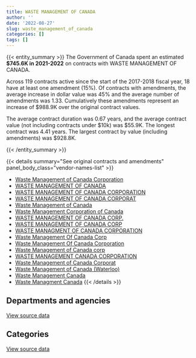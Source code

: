 ```yaml
---
title: WASTE MANAGEMENT OF CANADA
author: ''
date: '2022-08-27'
slug: waste_management_of_canada
categories: []
tags: []
---
```


<script src="/rmarkdown-libs/htmlwidgets/htmlwidgets.js"></script>
<link href="/rmarkdown-libs/datatables-css/datatables-crosstalk.css" rel="stylesheet" />
<script src="/rmarkdown-libs/datatables-binding/datatables.js"></script>
<script src="/rmarkdown-libs/jquery/jquery-3.6.0.min.js"></script>
<link href="/rmarkdown-libs/dt-core-bootstrap/css/dataTables.bootstrap.min.css" rel="stylesheet" />
<link href="/rmarkdown-libs/dt-core-bootstrap/css/dataTables.bootstrap.extra.css" rel="stylesheet" />
<script src="/rmarkdown-libs/dt-core-bootstrap/js/jquery.dataTables.min.js"></script>
<script src="/rmarkdown-libs/dt-core-bootstrap/js/dataTables.bootstrap.min.js"></script>
<link href="/rmarkdown-libs/crosstalk/css/crosstalk.min.css" rel="stylesheet" />
<script src="/rmarkdown-libs/crosstalk/js/crosstalk.min.js"></script>
<script src="/rmarkdown-libs/htmlwidgets/htmlwidgets.js"></script>
<link href="/rmarkdown-libs/datatables-css/datatables-crosstalk.css" rel="stylesheet" />
<script src="/rmarkdown-libs/datatables-binding/datatables.js"></script>
<script src="/rmarkdown-libs/jquery/jquery-3.6.0.min.js"></script>
<link href="/rmarkdown-libs/dt-core-bootstrap/css/dataTables.bootstrap.min.css" rel="stylesheet" />
<link href="/rmarkdown-libs/dt-core-bootstrap/css/dataTables.bootstrap.extra.css" rel="stylesheet" />
<script src="/rmarkdown-libs/dt-core-bootstrap/js/jquery.dataTables.min.js"></script>
<script src="/rmarkdown-libs/dt-core-bootstrap/js/dataTables.bootstrap.min.js"></script>
<link href="/rmarkdown-libs/crosstalk/css/crosstalk.min.css" rel="stylesheet" />
<script src="/rmarkdown-libs/crosstalk/js/crosstalk.min.js"></script>

{{< entity_summary >}}
The Government of Canada spent an estimated **\$745.6K in 2021-2022** on contracts with WASTE MANAGEMENT OF CANADA.

Across 119 contracts active since the start of the 2017-2018 fiscal year, 18 have at least one amendment (15%). Of contracts with amendments, the average increase in dollar value was 45% and the average number of amendments was 1.33. Cumulatively these amendments represent an increase of \$988.9K over the original contract values.

The average contract duration was 0.67 years, and the average contract value (not including contracts under \$10k) was \$55.9K. The longest contract was 4.41 years. The largest contract by value (including amendments) was \$928.8K.

{{< /entity_summary >}}

{{< details summary="See original contracts and amendments" panel_body_class="vendor-names-list" >}}
- [Waste Management of Canada Corporation](https://search.open.canada.ca/en/ct/?sort=contract_value_f%20desc&page=1&search_text=%22Waste%20Management%20of%20Canada%20Corporation%22)
- [WASTE MANAGEMENT OF CANADA](https://search.open.canada.ca/en/ct/?sort=contract_value_f%20desc&page=1&search_text=%22WASTE%20MANAGEMENT%20OF%20CANADA%22)
- [WASTE MANAGEMENT OF CANADA CORPORATION](https://search.open.canada.ca/en/ct/?sort=contract_value_f%20desc&page=1&search_text=%22WASTE%20MANAGEMENT%20OF%20CANADA%20CORPORATION%22)
- [WASTE MANAGEMENT OF CANADA CORPORAT](https://search.open.canada.ca/en/ct/?sort=contract_value_f%20desc&page=1&search_text=%22WASTE%20MANAGEMENT%20OF%20CANADA%20CORPORAT%22)
- [Waste Management of Canada](https://search.open.canada.ca/en/ct/?sort=contract_value_f%20desc&page=1&search_text=%22Waste%20Management%20of%20Canada%22)
- [Waste Management Corporation of Canada](https://search.open.canada.ca/en/ct/?sort=contract_value_f%20desc&page=1&search_text=%22Waste%20Management%20Corporation%20of%20Canada%22)
- [WASTE MANAGEMENT OF CANADA CORP.](https://search.open.canada.ca/en/ct/?sort=contract_value_f%20desc&page=1&search_text=%22WASTE%20MANAGEMENT%20OF%20CANADA%20CORP.%22)
- [WASTE MANAGEMENT OF CANADA CORP](https://search.open.canada.ca/en/ct/?sort=contract_value_f%20desc&page=1&search_text=%22WASTE%20MANAGEMENT%20OF%20CANADA%20CORP%22)
- [WASTE MANAGMENT OF CANADA CORPORATION](https://search.open.canada.ca/en/ct/?sort=contract_value_f%20desc&page=1&search_text=%22WASTE%20MANAGMENT%20OF%20CANADA%20CORPORATION%22)
- [Waste Management Of Canada Corp](https://search.open.canada.ca/en/ct/?sort=contract_value_f%20desc&page=1&search_text=%22Waste%20Management%20Of%20Canada%20Corp%22)
- [Waste Management Of Canada Corporation](https://search.open.canada.ca/en/ct/?sort=contract_value_f%20desc&page=1&search_text=%22Waste%20Management%20Of%20Canada%20Corporation%22)
- [Waste Management of Canada corp](https://search.open.canada.ca/en/ct/?sort=contract_value_f%20desc&page=1&search_text=%22Waste%20Management%20of%20Canada%20corp%22)
- [WASTE MANAGEMENT CANADA CORPORATION](https://search.open.canada.ca/en/ct/?sort=contract_value_f%20desc&page=1&search_text=%22WASTE%20MANAGEMENT%20CANADA%20CORPORATION%22)
- [Waste Management of Canada Corporat](https://search.open.canada.ca/en/ct/?sort=contract_value_f%20desc&page=1&search_text=%22Waste%20Management%20of%20Canada%20Corporat%22)
- [Waste Management of Canada (Waterloo)](https://search.open.canada.ca/en/ct/?sort=contract_value_f%20desc&page=1&search_text=%22Waste%20Management%20of%20Canada%20%28Waterloo%29%22)
- [Waste Management Canada](https://search.open.canada.ca/en/ct/?sort=contract_value_f%20desc&page=1&search_text=%22Waste%20Management%20Canada%22)
- [Waste Managment Canada](https://search.open.canada.ca/en/ct/?sort=contract_value_f%20desc&page=1&search_text=%22Waste%20Managment%20Canada%22)
{{< /details >}}

## Departments and agencies

<div id="htmlwidget-1" style="width:100%;height:auto;" class="datatables html-widget"></div>
<script type="application/json" data-for="htmlwidget-1">{"x":{"style":"bootstrap","filter":"none","vertical":false,"data":[["<a href=\"/departments/aafc-aac/\">Agriculture and Agri-Food Canada<\/a>","<a href=\"/departments/csa-asc/\">Canadian Space Agency<\/a>","<a href=\"/departments/csc-scc/\">Correctional Service of Canada<\/a>","<a href=\"/departments/dnd-mdn/\">National Defence<\/a>","<a href=\"/departments/ec/\">Environment and Climate Change Canada<\/a>","<a href=\"/departments/ic/\">Innovation, Science and Economic Development Canada<\/a>","<a href=\"/departments/nrcan-rncan/\">Natural Resources Canada<\/a>","<a href=\"/departments/pc/\">Parks Canada<\/a>","<a href=\"/departments/pwgsc-tpsgc/\">Public Services and Procurement Canada<\/a>","<a href=\"/departments/rcmp-grc/\">Royal Canadian Mounted Police<\/a>"],[4319.67,null,81912.81,659778.51,29927.53,null,null,6813.02,217932.72,115901.43],[10470.2,null,71566.29,518258.88,29472.88,42050.58,3851.03,8768.87,237391,87323],[15124.09,1240.24,79557.92,870093.31,31835.04,15453.82,11245.02,6426.3,236742.39,null],[6496.85,10059.76,132755.44,289051.86,30705.04,30560.83,7517.22,1758.88,236742.39,null]],"container":"<table class=\"table table-striped table-hover row-border order-column display\">\n  <thead>\n    <tr>\n      <th>Department<\/th>\n      <th>2018-2019<\/th>\n      <th>2019-2020<\/th>\n      <th>2020-2021<\/th>\n      <th>2021-2022<\/th>\n    <\/tr>\n  <\/thead>\n<\/table>","options":{"order":[[4,"desc"]],"pageLength":10,"autoWidth":true,"columnDefs":[{"targets":1,"render":"function(data, type, row, meta) {\n    return type !== 'display' ? data : DTWidget.formatCurrency(data, \"$\", 2, 3, \",\", \".\", true, null);\n  }"},{"targets":2,"render":"function(data, type, row, meta) {\n    return type !== 'display' ? data : DTWidget.formatCurrency(data, \"$\", 2, 3, \",\", \".\", true, null);\n  }"},{"targets":3,"render":"function(data, type, row, meta) {\n    return type !== 'display' ? data : DTWidget.formatCurrency(data, \"$\", 2, 3, \",\", \".\", true, null);\n  }"},{"targets":4,"render":"function(data, type, row, meta) {\n    return type !== 'display' ? data : DTWidget.formatCurrency(data, \"$\", 2, 3, \",\", \".\", true, null);\n  }"},{"width":"16%","targets":[1,2,3,4]},{"className":"dt-right","targets":[1,2,3,4]}],"orderClasses":false}},"evals":["options.columnDefs.0.render","options.columnDefs.1.render","options.columnDefs.2.render","options.columnDefs.3.render"],"jsHooks":[]}</script>
<p class="text-right">
<a href="https://github.com/GoC-Spending/contracts-data/tree/main/data/out/vendors/waste_management_of_canada/summary_by_fiscal_year_by_department.csv" class="source-data-link btn btn-link">View source data</a>
</p>

## Categories

<div id="htmlwidget-2" style="width:100%;height:auto;" class="datatables html-widget"></div>
<script type="application/json" data-for="htmlwidget-2">{"x":{"style":"bootstrap","filter":"none","vertical":false,"data":[["<a href=\"/categories/1_facilities_and_construction/\">Facilities and construction<\/a>","<a href=\"/categories/10_office_management/\">Office management<\/a>","<a href=\"/categories/2_professional_services/\">Professional services<\/a>","<a href=\"/categories/6_industrial_products_and_services/\">Industrial products and services<\/a>"],[1026870.54,85395.49,4319.67,null],[923624.02,75058.51,10470.2,null],[1160265.16,80721.99,16364.33,10366.65],[596336.22,132755.44,16556.6,null]],"container":"<table class=\"table table-striped table-hover row-border order-column display\">\n  <thead>\n    <tr>\n      <th>Category<\/th>\n      <th>2018-2019<\/th>\n      <th>2019-2020<\/th>\n      <th>2020-2021<\/th>\n      <th>2021-2022<\/th>\n    <\/tr>\n  <\/thead>\n<\/table>","options":{"order":[[4,"desc"]],"dom":"t","pageLength":30,"autoWidth":true,"columnDefs":[{"targets":1,"render":"function(data, type, row, meta) {\n    return type !== 'display' ? data : DTWidget.formatCurrency(data, \"$\", 2, 3, \",\", \".\", true, null);\n  }"},{"targets":2,"render":"function(data, type, row, meta) {\n    return type !== 'display' ? data : DTWidget.formatCurrency(data, \"$\", 2, 3, \",\", \".\", true, null);\n  }"},{"targets":3,"render":"function(data, type, row, meta) {\n    return type !== 'display' ? data : DTWidget.formatCurrency(data, \"$\", 2, 3, \",\", \".\", true, null);\n  }"},{"targets":4,"render":"function(data, type, row, meta) {\n    return type !== 'display' ? data : DTWidget.formatCurrency(data, \"$\", 2, 3, \",\", \".\", true, null);\n  }"},{"width":"16%","targets":[1,2,3,4]},{"className":"dt-right","targets":[1,2,3,4]}],"orderClasses":false,"lengthMenu":[10,25,30,50,100]}},"evals":["options.columnDefs.0.render","options.columnDefs.1.render","options.columnDefs.2.render","options.columnDefs.3.render"],"jsHooks":[]}</script>
<p class="text-right">
<a href="https://github.com/GoC-Spending/contracts-data/tree/main/data/out/vendors/waste_management_of_canada/summary_by_fiscal_year_by_category.csv" class="source-data-link btn btn-link">View source data</a>
</p>
